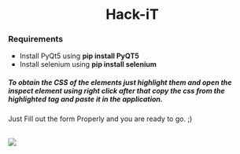 <h1 align="center">Hack-iT</h1>
<h3>Requirements</h3>
<ul type="square">
  <li>Install PyQt5 using <b>pip install PyQT5</b></li>
  <li>Install selenium using <b>pip install selenium</b></li>
</ul>
<h5>To obtain the CSS of the elements just highlight them and open the inspect element using right click after that copy the css from the highlighted tag and paste it in the application.</h5>
<p>Just Fill out the form Properly and you are ready to go. ;)</p>

<br>  
<img src="https://ratansingh98.github.io/assets/images/Hack-IT.png"></img>
